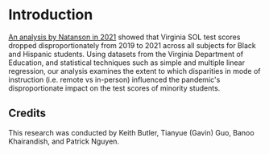 # Introduction

[An analysis by Natanson in 2021](https://www.washingtonpost.com/local/education/virginia-school-exams-sol-scores-covid/2021/09/01/781483a2-0b4f-11ec-aea1-42a8138f132a_story.html) showed that Virginia SOL test scores dropped disproportionately from 2019 to 2021 across all subjects for Black and Hispanic students. Using datasets from the Virginia Department of Education, and statistical techniques such as simple and multiple linear regression, our analysis examines the extent to which disparities in mode of instruction (i.e. remote vs in-person) influenced the pandemic's disproportionate impact on the test scores of minority students.

## Credits

This research was conducted by Keith Butler, Tianyue (Gavin) Guo, Banoo Khairandish, and Patrick Nguyen.
